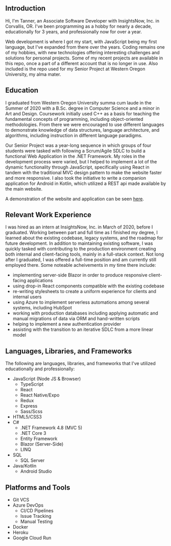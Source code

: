 ## Introduction
Hi, I'm Tanner, an Associate Software Developer with InsightsNow, Inc. in Corvallis, OR. I've been programming as a hobby for nearly a decade, educationally for 3 years, and professionally now for over a year.

Web development is where I got my start, with JavaScript being my first language, but I've expanded from there over the years. Coding remains one of my hobbies, with new technologies offering interesting challenges and solutions for personal projects. Some of my recent projects are available in this repo, once a part of a different account that is no longer in use. Also included is the repo used for my Senior Project at Western Oregon University, my alma mater.

## Education
I graduated from Western Oregon University summa cum laude in the Summer of 2020 with a B.Sc. degree in Computer Science and a minor in Art and Design. Coursework initially used C++ as a basis for teaching the fundamental concepts of programming, including object-oriented methodologies. From there we were encouraged to use different languages to demonstrate knowledge of data structures, language architecture, and algorithms, including instruction in different language paradigms.

Our Senior Project was a year-long sequence in which groups of four students were tasked with following a Scrum/Agile SDLC to build a functional Web Application in the .NET Framework. My roles in the development process were varied, but I helped to implement a lot of the dynamic functionality through JavaScript, specifically using React in tandem with the traditional MVC design pattern to make the website faster and more responsive. I also took the initiative to write a companion application for Android in Kotlin, which utilized a REST api made available by the main website.

A demonstration of the website and application can be seen [here](https://digitalcommons.wou.edu/aes/229/).

## Relevant Work Experience
I was hired as an intern at InsightsNow, Inc. in March of 2020, before I graduated. Working between part and full time as I finished my degree, I learned about the existing codebase, legacy systems, and the roadmap for future development. In addition to maintaining existing software, I was quickly tasked with contributing to the production environment creating both internal and client-facing tools, mainly in a full-stack context. Not long after I graduated, I was offered a full-time position and am currently still employed there. Some noteable acheivements in my time there include:
- implementing server-side Blazor in order to produce responsive client-facing applications
- using drop-in React components compatible with the existing codebase
- re-writing stylesheets to create a uniform experience for clients and internal users
- using Azure to implement serverless automations among several systems, including HubSpot
- working with production databases including applying automatic and manual migrations of data via ORM and hand-written scripts
- helping to implement a new authentication provider
- assisting with the transition to an iterative SDLC from a more linear model

## Languages, Libraries, and Frameworks
The following are languages, libraries, and frameworks that I've utilized educationally and professionally:
- JavaScript (Node JS & Browser)
  - TypeScript
  - React
  - React Native/Expo
  - Redux
  - Express
  - Sass/Scss
- HTML5/CSS3
- C#
  - .NET Framework 4.8 (MVC 5)
  - .NET Core 3
  - Entity Framework
  - Blazor (Server-Side)
  - LINQ
- SQL
  - SQL Server
- Java/Kotlin
  - Android Studio
  
## Platforms and Tools
- Git VCS
- Azure DevOps
  - CI/CD Pipelines
  - Issue Tracking
  - Manual Testing
- Docker
- Heroku
- Google Cloud Run
